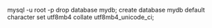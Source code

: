 mysql -u root -p
drop database mydb;
create database mydb default character set utf8mb4 collate utf8mb4_unicode_ci;
